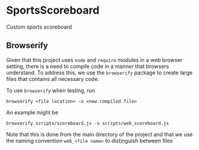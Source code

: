 # SportsScoreboard

Custom sports scoreboard

## Browserify

Given that this project uses `node` and `require` modules in a web browser setting, there is a need to compile code in a manner that browsers understand.
To address this, we use the `browserify` package to create large files that contains all necessary code.

To use `browserify` when testing, run

```
browserify <file location> -o <new compiled file>
```

An example might be

```
browserify scripts/scoreboard.js -o scripts/web_scoreboard.js
```

Note that this is done from the main directory of the project and that we use the naming convention `web_<file name>` to distinguish between files
